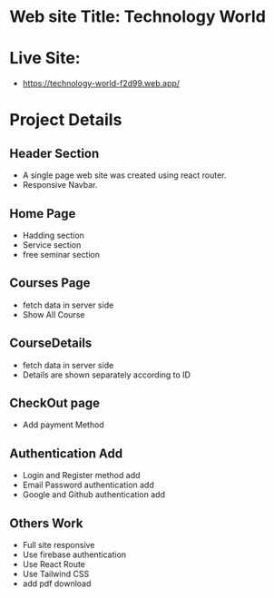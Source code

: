 # Web site Title: Technology World
# Live Site:
* https://technology-world-f2d99.web.app/ 

# Project Details
## Header Section
* A single page web site was created using react router.
* Responsive Navbar.
## Home Page
* Hadding section
* Service section
* free seminar section
## Courses Page
* fetch data in server side
* Show All Course
## CourseDetails
* fetch data in server side
* Details are shown separately according to ID
## CheckOut page
* Add payment Method
## Authentication Add
* Login and Register method add
* Email Password authentication add
* Google and Github authentication add
## Others Work
* Full site responsive
* Use firebase authentication
* Use React Route
* Use Tailwind CSS
* add pdf download 